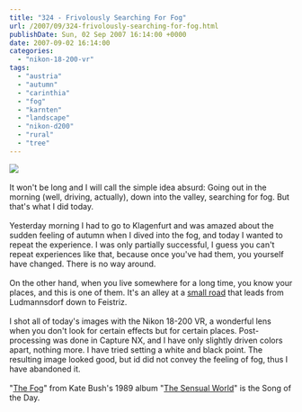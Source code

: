 ```yaml
---
title: "324 - Frivolously Searching For Fog"
url: /2007/09/324-frivolously-searching-for-fog.html
publishDate: Sun, 02 Sep 2007 16:14:00 +0000
date: 2007-09-02 16:14:00
categories: 
  - "nikon-18-200-vr"
tags: 
  - "austria"
  - "autumn"
  - "carinthia"
  - "fog"
  - "karnten"
  - "landscape"
  - "nikon-d200"
  - "rural"
  - "tree"
---
```

<a href="https://d25zfm9zpd7gm5.cloudfront.net/1200x1200/2007/20070902_082817_nx.jpg"><img src="https://d25zfm9zpd7gm5.cloudfront.net/0600x0600/2007/20070902_082817_nx.jpg"/></a><br/><br/>It won't be long and I will call the simple idea absurd: Going out in the morning (well, driving, actually), down into the valley, searching for fog. But that's what I did today.<br/><br/>Yesterday morning I had to go to Klagenfurt and was amazed about the sudden feeling of autumn when I dived into the fog, and today I wanted to repeat the experience. I was only partially successful, I guess you can't repeat experiences like that, because once you've had them, you yourself have changed. There is no way around.<br/><br/>On the other hand, when you live somewhere for a long time, you know your places, and this is one of them. It's an alley at a <a href="http://maps.google.com/?q=Sankt+Jakob+im+Rosental,+Austria&amp;sll=45.874712,11.447754&amp;sspn=0.459417,0.847321&amp;hl=en&amp;ie=UTF8&amp;ll=46.538388,14.17356&amp;spn=0.003546,0.00662&amp;t=k&amp;z=18&amp;om=1" target="_blank">small road</a> that leads from Ludmannsdorf down to Feistriz.<br/><br/>I shot all of today's images with the Nikon 18-200 VR, a wonderful lens when you don't look for certain effects but for certain places. Post-processing was done in Capture NX, and I have only slightly driven colors apart, nothing more. I have tried setting a white and black point. The resulting image looked good, but id did not convey the feeling of fog, thus I have abandoned it.<br/><br/>"<a href="http://www.lyricsfreak.com/k/kate+bush/the+fog_20077268.html" target="_blank">The Fog</a>" from Kate Bush's 1989 album "<a href="http://www.amazon.com/Sensual-World-Kate-Bush/dp/B0000026IP" target="_blank">The Sensual World</a>" is the Song of the Day.
